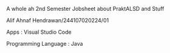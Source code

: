 A whole ah 2nd Semester Jobsheet about PraktALSD and Stuff

Alif Ahnaf Hendrawan/244107020224/01

Apps : Visual Studio Code

Programming Language : Java
